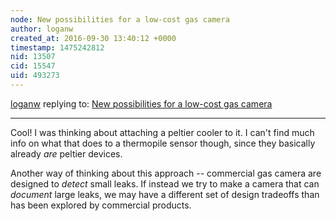 ```yaml
---
node: New possibilities for a low-cost gas camera
author: loganw
created_at: 2016-09-30 13:40:12 +0000
timestamp: 1475242812
nid: 13507
cid: 15547
uid: 493273
---
```




[loganw](../profile/loganw) replying to: [New possibilities for a low-cost gas camera](../notes/loganw/09-29-2016/new-possibilities-for-a-low-cost-gas-camera)

----
Cool! I was thinking about attaching a peltier cooler to it. I can't find much info on what that does to a thermopile sensor though, since they basically already *are* peltier devices.

Another way of thinking about this approach -- commercial gas camera are designed to *detect* small leaks. If instead we try to make a camera that can *document* large leaks, we may have a different set of design tradeoffs than has been explored by commercial products.